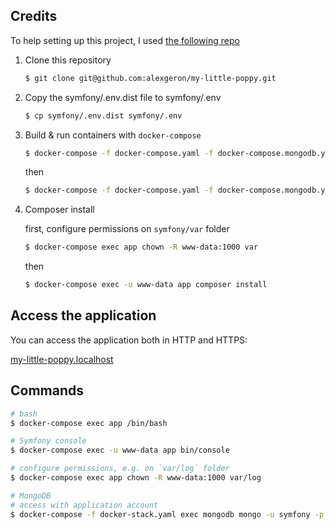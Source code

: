 ## Credits
To help setting up this project, I used [the following repo](https://github.com/guham/symfony-docker) 

1. Clone this repository
    ```bash
    $ git clone git@github.com:alexgeron/my-little-poppy.git
    ```
2. Copy the symfony/.env.dist file to symfony/.env
    ```bash
    $ cp symfony/.env.dist symfony/.env
    ```
3. Build & run containers with `docker-compose` 
    ```bash
    $ docker-compose -f docker-compose.yaml -f docker-compose.mongodb.yaml build
    ```
    then
    ```bash
    $ docker-compose -f docker-compose.yaml -f docker-compose.mongodb.yaml up -d
    ```

4. Composer install

    first, configure permissions on `symfony/var` folder
    ```bash
    $ docker-compose exec app chown -R www-data:1000 var
    ```
    then
    ```bash
    $ docker-compose exec -u www-data app composer install
    ```

## Access the application

You can access the application both in HTTP and HTTPS:

[my-little-poppy.localhost](http://my-little-poppy.localhost:8080)

## Commands

```bash
# bash
$ docker-compose exec app /bin/bash

# Symfony console
$ docker-compose exec -u www-data app bin/console

# configure permissions, e.g. on `var/log` folder
$ docker-compose exec app chown -R www-data:1000 var/log

# MongoDB
# access with application account
$ docker-compose -f docker-stack.yaml exec mongodb mongo -u symfony -p symfony --authenticationDatabase symfony
```
